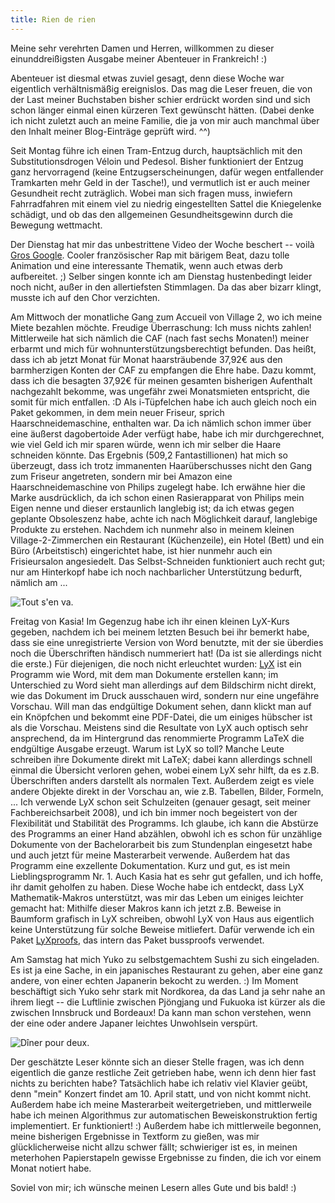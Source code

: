```yaml
---
title: Rien de rien
---
```


Meine sehr verehrten Damen und Herren, willkommen zu dieser einunddreißigsten Ausgabe meiner Abenteuer in Frankreich! :)

Abenteuer ist diesmal etwas zuviel gesagt, denn diese Woche war eigentlich verhältnismäßig ereignislos. Das mag die Leser freuen, die von der Last meiner Buchstaben bisher schier erdrückt worden sind und sich schon länger einmal einen kürzeren Text gewünscht hätten. (Dabei denke ich nicht zuletzt auch an meine Familie, die ja von mir auch manchmal über den Inhalt meiner Blog-Einträge geprüft wird. ^^)

Seit Montag führe ich einen Tram-Entzug durch, hauptsächlich mit den Substitutionsdrogen Véloin und Pedesol. Bisher funktioniert der Entzug ganz hervorragend (keine Entzugserscheinungen, dafür wegen entfallender Tramkarten mehr Geld in der Tasche!), und vermutlich ist er auch meiner Gesundheit recht zuträglich. Wobei man sich fragen muss, inwiefern Fahrradfahren mit einem viel zu niedrig eingestellten Sattel die Kniegelenke schädigt, und ob das den allgemeinen Gesundheitsgewinn durch die Bewegung wettmacht.

Der Dienstag hat mir das unbestrittene Video der Woche beschert -- voilà [Gros Google](http://www.youtube.com/watch?v=rrjaEWE6qNQ). Cooler französischer Rap mit bärigem Beat, dazu tolle Animation und eine interessante Thematik, wenn auch etwas derb aufbereitet. ;)
Selber singen konnte ich am Dienstag hustenbedingt leider noch nicht, außer in den allertiefsten Stimmlagen. Da das aber bizarr klingt, musste ich auf den Chor verzichten.

Am Mittwoch der monatliche Gang zum Accueil von Village 2, wo ich meine Miete bezahlen möchte. Freudige Überraschung: Ich muss nichts zahlen! Mittlerweile hat sich nämlich die CAF (nach fast sechs Monaten!) meiner erbarmt und mich für wohnunterstützungsberechtigt befunden. Das heißt, dass ich ab jetzt Monat für Monat haarsträubende 37,92€ aus den barmherzigen Konten der CAF zu empfangen die Ehre habe. Dazu kommt, dass ich die besagten 37,92€ für meinen gesamten bisherigen Aufenthalt nachgezahlt bekomme, was ungefähr zwei Monatsmieten entspricht, die somit für mich entfallen. :D
Als i-Tüpfelchen habe ich auch gleich noch ein Paket gekommen, in dem mein neuer Friseur, sprich Haarschneidemaschine, enthalten war. Da ich nämlich schon immer über eine äußerst dagobertoide Ader verfügt habe, habe ich mir durchgerechnet, wie viel Geld ich mir sparen würde, wenn ich mir selber die Haare schneiden könnte. Das Ergebnis (509,2 Fantastillionen) hat mich so überzeugt, dass ich trotz immanenten Haarüberschusses nicht den Gang zum Friseur angetreten, sondern mir bei Amazon eine Haarschneidemaschine von Philips zugelegt habe. Ich erwähne hier die Marke ausdrücklich, da ich schon einen Rasierapparat von Philips mein Eigen nenne und dieser erstaunlich langlebig ist; da ich etwas gegen geplante Obsoleszenz habe, achte ich nach Möglichkeit darauf, langlebige Produkte zu erstehen.
Nachdem ich nunmehr also in meinem kleinen Village-2-Zimmerchen ein Restaurant (Küchenzeile), ein Hotel (Bett) und ein Büro (Arbeitstisch) eingerichtet habe, ist hier nunmehr auch ein Frisieursalon angesiedelt. Das Selbst-Schneiden funktioniert auch recht gut; nur am Hinterkopf habe ich noch nachbarlicher Unterstützung bedurft, nämlich am ...

![Tout s'en va.]($media$/Photo2997.jpg)

Freitag von Kasia! Im Gegenzug habe ich ihr einen kleinen LyX-Kurs gegeben, nachdem ich bei meinem letzten Besuch bei ihr bemerkt habe, dass sie eine unregistrierte Version von Word benutzte, mit der sie überdies noch die Überschriften händisch nummeriert hat! (Da ist sie allerdings nicht die erste.) Für diejenigen, die noch nicht erleuchtet wurden: [LyX](http://www.lyx.org) ist ein Programm wie Word, mit dem man Dokumente erstellen kann; im Unterschied zu Word sieht man allerdings auf dem Bildschirm nicht direkt, wie das Dokument im Druck ausschauen wird, sondern nur eine ungefähre Vorschau. Will man das endgültige Dokument sehen, dann klickt man auf ein Knöpfchen und bekommt eine PDF-Datei, die um einiges hübscher ist als die Vorschau. Meistens sind die Resultate von LyX auch optisch sehr ansprechend, da im Hintergrund das renommierte Programm LaTeX die endgültige Ausgabe erzeugt.
Warum ist LyX so toll? Manche Leute schreiben ihre Dokumente direkt mit LaTeX; dabei kann allerdings schnell einmal die Übersicht verloren gehen, wobei einem LyX sehr hilft, da es z.B. Überschriften anders darstellt als normalen Text. Außerdem zeigt es viele andere Objekte direkt in der Vorschau an, wie z.B. Tabellen, Bilder, Formeln, ...
Ich verwende LyX schon seit Schulzeiten (genauer gesagt, seit meiner Fachbereichsarbeit 2008), und ich bin immer noch begeistert von der Flexibilität und Stabilität des Programms. Ich glaube, ich kann die Abstürze des Programms an einer Hand abzählen, obwohl ich es schon für unzählige Dokumente von der Bachelorarbeit bis zum Stundenplan eingesetzt habe und auch jetzt für meine Masterarbeit verwende. Außerdem hat das Programm eine exzellente Dokumentation. Kurz und gut, es ist mein Lieblingsprogramm Nr. 1.
Auch Kasia hat es sehr gut gefallen, und ich hoffe, ihr damit geholfen zu haben.
Diese Woche habe ich entdeckt, dass LyX Mathematik-Makros unterstützt, was mir das Leben um einiges leichter gemacht hat: Mithilfe dieser Makros kann ich jetzt z.B. Beweise in Baumform grafisch in LyX schreiben, obwohl LyX von Haus aus eigentlich keine Unterstützung für solche Beweise mitliefert. Dafür verwende ich ein Paket [LyXproofs](http://www.pps.univ-paris-diderot.fr/~munch/tex/), das intern das Paket bussproofs verwendet.

Am Samstag hat mich Yuko zu selbstgemachtem Sushi zu sich eingeladen. Es ist ja eine Sache, in ein japanisches Restaurant zu gehen, aber eine ganz andere, von einer echten Japanerin bekocht zu werden. :) Im Moment beschäftigt sich Yuko sehr stark mit Nordkorea, da das Land ja sehr nahe an ihrem liegt -- die Luftlinie zwischen Pjöngjang und Fukuoka ist kürzer als die zwischen Innsbruck und Bordeaux! Da kann man schon verstehen, wenn der eine oder andere Japaner leichtes Unwohlsein verspürt.

![Dîner pour deux.]($media$/Photo3000.jpg)

Der geschätzte Leser könnte sich an dieser Stelle fragen, was ich denn eigentlich die ganze restliche Zeit getrieben habe, wenn ich denn hier fast nichts zu berichten habe? Tatsächlich habe ich relativ viel Klavier geübt, denn "mein" Konzert findet am 10. April statt, und von nicht kommt nicht. Außerdem habe ich meine Masterarbeit weitergetrieben, und mittlerweile habe ich meinen Algorithmus zur automatischen Beweiskonstruktion fertig implementiert. Er funktioniert! :)
Außerdem habe ich mittlerweile begonnen, meine bisherigen Ergebnisse in Textform zu gießen, was mir glücklicherweise nicht allzu schwer fällt; schwieriger ist es, in meinen meterhohen Papierstapeln gewisse Ergebnisse zu finden, die ich vor einem Monat notiert habe.

Soviel von mir; ich wünsche meinen Lesern alles Gute und bis bald! :)
